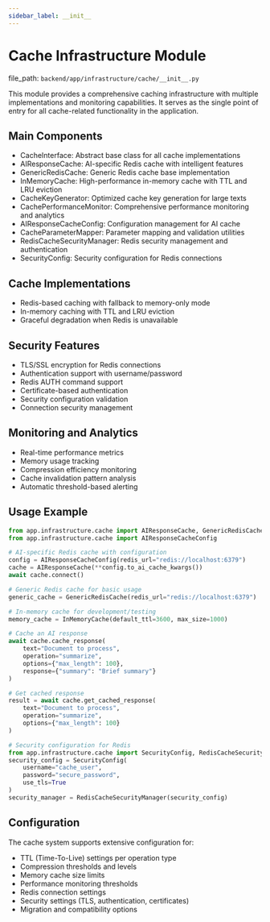 ```yaml
---
sidebar_label: __init__
---
```


# Cache Infrastructure Module

  file_path: `backend/app/infrastructure/cache/__init__.py`

This module provides a comprehensive caching infrastructure with multiple implementations
and monitoring capabilities. It serves as the single point of entry for all cache-related
functionality in the application.

## Main Components

- CacheInterface: Abstract base class for all cache implementations
- AIResponseCache: AI-specific Redis cache with intelligent features
- GenericRedisCache: Generic Redis cache base implementation
- InMemoryCache: High-performance in-memory cache with TTL and LRU eviction
- CacheKeyGenerator: Optimized cache key generation for large texts
- CachePerformanceMonitor: Comprehensive performance monitoring and analytics
- AIResponseCacheConfig: Configuration management for AI cache
- CacheParameterMapper: Parameter mapping and validation utilities
- RedisCacheSecurityManager: Redis security management and authentication
- SecurityConfig: Security configuration for Redis connections

## Cache Implementations

- Redis-based caching with fallback to memory-only mode
- In-memory caching with TTL and LRU eviction
- Graceful degradation when Redis is unavailable

## Security Features

- TLS/SSL encryption for Redis connections
- Authentication support with username/password
- Redis AUTH command support
- Certificate-based authentication
- Security configuration validation
- Connection security management

## Monitoring and Analytics

- Real-time performance metrics
- Memory usage tracking
- Compression efficiency monitoring
- Cache invalidation pattern analysis
- Automatic threshold-based alerting

## Usage Example

```python
from app.infrastructure.cache import AIResponseCache, GenericRedisCache, InMemoryCache
from app.infrastructure.cache import AIResponseCacheConfig

# AI-specific Redis cache with configuration
config = AIResponseCacheConfig(redis_url="redis://localhost:6379")
cache = AIResponseCache(**config.to_ai_cache_kwargs())
await cache.connect()

# Generic Redis cache for basic usage
generic_cache = GenericRedisCache(redis_url="redis://localhost:6379")

# In-memory cache for development/testing
memory_cache = InMemoryCache(default_ttl=3600, max_size=1000)

# Cache an AI response
await cache.cache_response(
    text="Document to process",
    operation="summarize",
    options={"max_length": 100},
    response={"summary": "Brief summary"}
)

# Get cached response
result = await cache.get_cached_response(
    text="Document to process",
    operation="summarize",
    options={"max_length": 100}
)

# Security configuration for Redis
from app.infrastructure.cache import SecurityConfig, RedisCacheSecurityManager
security_config = SecurityConfig(
    username="cache_user",
    password="secure_password",
    use_tls=True
)
security_manager = RedisCacheSecurityManager(security_config)
```

## Configuration

The cache system supports extensive configuration for:
- TTL (Time-To-Live) settings per operation type
- Compression thresholds and levels
- Memory cache size limits
- Performance monitoring thresholds
- Redis connection settings
- Security settings (TLS, authentication, certificates)
- Migration and compatibility options
